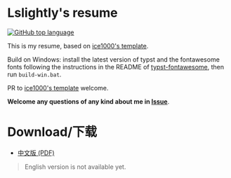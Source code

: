 # Lslightly's resume

[![GitHub top language](https://img.shields.io/github/languages/top/Lslightly/resume-typ.svg)](https://github.com/Lslightly/resume-typ)

This is my resume, based on [ice1000's template](https://github.com/ice1000/resume).

Build on Windows: install the latest version of typst and the fontawesome fonts following the instructions in the README of [typst-fontawesome](https://github.com/duskmoon314/typst-fontawesome), then run `build-win.bat`.

PR to [ice1000's template](https://github.com/ice1000/resume) welcome.

**Welcome any questions of any kind about me in [Issue](https://github.com/Lslightly/resume-typ/issues/new)**.

# Download/下载

+ [中文版 (PDF)](./resume-cn.pdf)

> English version is not available yet.
